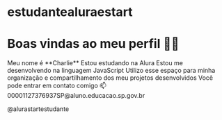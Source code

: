 # estudantealuraestart
<h1>Boas vindas ao meu perfil 💙💙</h1>

<body>Meu nome é **Charlie**
Estou estudando na Alura
Estou me desenvolvendo na linguagem JavaScript
Utilizo esse espaço para minha organização e compartilhamento dos meu projetos desenvolvidos
Você pode entrar em contato comigo 📫
00001127376937SP@aluno.educacao.sp.gov.br

@alurastartestudante
</body>
